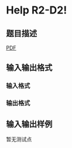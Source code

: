 # Help R2-D2!

## 题目描述

[problemUrl]: https://uva.onlinejudge.org/index.php?option=com_onlinejudge&Itemid=8&category=246&page=show_problem&problem=3577

[PDF](https://uva.onlinejudge.org/external/11/p1136.pdf)

## 输入输出格式

### 输入格式

### 输出格式

## 输入输出样例

暂无测试点

